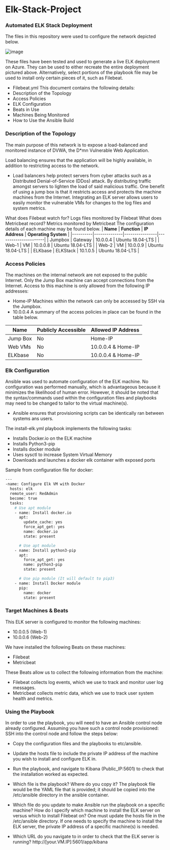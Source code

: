 # Elk-Stack-Project
### Automated ELK Stack Deployment
The files in this repository were used to configure the network depicted below.

![image](https://user-images.githubusercontent.com/101533008/167772677-7d40897a-cf6a-4be9-b9ed-2787b6bc493e.png)
 
These files have been tested and used to generate a live ELK deployment on Azure. They can be used to either recreate the entire deployment pictured above. Alternatively, select portions of the playbook file may be used to install only certain pieces of it, such as Filebeat.
-	Filebeat.yml 
This document contains the following details:
-	Description of the Topology 
-	Access Policies
-	ELK Configuration
-	Beats in Use
-	Machines Being Monitored
-	How to Use the Ansible Build
### Description of the Topology
The main purpose of this network is to expose a load-balanced and monitored instance of DVWA, the D*mn Vulnerable Web Application.

Load balancing ensures that the application will be highly available, in addition to restricting access to the network.
-	Load balancers help protect servers from cyber attacks such as a Distributed Denial-of-Service (DDos) attack. By distributing traffic amongst servers to lighten the load of said malicious traffic. One benefit of using a jump box is that it restricts access and protects the machine machines from the Internet.
Integrating an ELK server allows users to easily monitor the vulnerable VMs for changes to the log files and system metrics.

What does Filebeat watch for? Logs files monitored by Filebeat
What does Metricbeat record? Metrics monitored by Metricbeat
The configuration details of each machine may be found below.
| **Name** | **Function** | **IP Address** | **Operating System** |
|----------|--------------|----------------|----------------------|
| Jumpbox  | Gateway      | 10.0.0.4       | Ubuntu 18.04-LTS     |
| Web-1    | VM           | 10.0.0.8       | Ubuntu 18.04-LTS     |
| Web-2    | VM           | 10.0.0.9       | Ubuntu 18.04-LTS     |
| ELKbase  | ELKStack     | 10.1.0.5       | Ubuntu 18.04-LTS     |
### Access Policies
The machines on the internal network are not exposed to the public Internet. 
Only the Jump Box machine can accept connections from the Internet. Access to this machine is only allowed from the following IP addresses:
-	Home-IP
Machines within the network can only be accessed by SSH via the Jumpbox.
-	10.0.0.4
A summary of the access policies in place can be found in the table below.

| **Name** | **Publicly Accessible** | **Allowed IP Address** |
|----------|-------------------------|------------------------|
| Jump Box | No                      | Home-IP                |
| Web VMs  | No                      | 10.0.0.4 & Home-IP     |
| ELKbase  | No                      | 10.0.0.4 & Home-IP     |
### Elk Configuration
Ansible was used to automate configuration of the ELK machine. No configuration was performed manually, which is advantageous because it minimizes the likelihood of human error. However, it should be noted that the syntax/commands used within the configuration files and playbooks may need to be changed to tailor to the virtual machine(s).

-	Ansible ensures that provisioning scripts can be identically ran between systems ans users.

The install-elk.yml playbook implements the following tasks:
-	Installs Docker.io on the ELK machine
-	Installs Python3-pip
-	Installs docker module
-	Uses sysctl to increase System Virtual Memory
-	Downloads and launches a docker elk container with exposed ports

Sample from configuration file for docker:
```bash
---
-name: Configure Elk VM with Docker
  hosts: elk
  remote_user: RedAdmin
  become: true
  tasks:
    # Use apt module
    - name: Install docker.io
      apt:
        update_cache: yes
        force_apt_get: yes
        name: docker.io
        state: present

      # Use apt module
    - name: Install python3-pip
      apt:
        force_apt_get: yes
        name: python3-pip
        state: present

      # Use pip module (It will default to pip3)
    - name: Install Docker module
      pip:
        name: docker
        state: present
```
      
### Target Machines & Beats
This ELK server is configured to monitor the following machines:
-	10.0.0.5 (Web-1)
-	10.0.0.6 (Web-2)

We have installed the following Beats on these machines:
-	Filebeat
-	Metricbeat

These Beats allow us to collect the following information from the machine:
-	Filebeat collects log events, which we use to track and monitor user log messages.
-	Metricbeat collects metric data, which we use to track user system health and metrics.
### Using the Playbook
In order to use the playbook, you will need to have an Ansible control node already configured. Assuming you have such a control node provisioned: 
SSH into the control node and follow the steps below:
- Copy the configuration files and the playbooks to etc/ansible.
- Update the hosts file to include the private IP address of the machine you wish to install and configure ELK in.
- Run the playbook, and navigate to Kibana (Public_IP:5601) to check that the installation worked as expected.

- Which file is the playbook? Where do you copy it?
The playbook file would be the YAML file that is provided; it should be copied into the /etc/ansible directory in the ansible container.
- Which file do you update to make Ansible run the playbook on a specific machine? How do I specify which machine to install the ELK server on versus which to install Filebeat on?
One must update the hosts file in the /etc/ansible directory. If one needs to specify the machine to install the ELK server, the private IP address of a specific machine(s) is needed.
- Which URL do you navigate to in order to check that the ELK server is running?
http://[your.VM.IP]:5601/app/kibana

